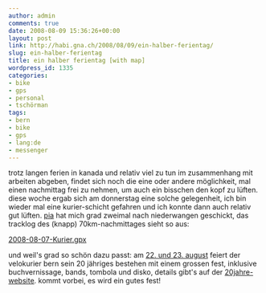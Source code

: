 ```yaml
---
author: admin
comments: true
date: 2008-08-09 15:36:26+00:00
layout: post
link: http://habi.gna.ch/2008/08/09/ein-halber-ferientag/
slug: ein-halber-ferientag
title: ein halber ferientag [with map]
wordpress_id: 1335
categories:
- bike
- gps
- personal
- tschörman
tags:
- bern
- bike
- gps
- lang:de
- messenger
---
```


trotz langen ferien in kanada und relativ viel zu tun im zusammenhang mit arbeiten abgeben, findet sich noch die eine oder andere möglichkeit, mal einen nachmittag frei zu nehmen, um auch ein bisschen den kopf zu lüften. diese woche ergab sich am donnerstag eine solche gelegenheit, ich bin wieder mal eine kurier-schicht gefahren und ich konnte dann auch relativ gut lüften. [pia](http://flickr.com/photos/habi/tags/pia) hat mich grad zweimal nach niederwangen geschickt, das tracklog des (knapp) 70km-nachmittages sieht so aus:




[2008-08-07-Kurier.gpx](http://habi.gna.ch/wp-content/uploads/2008/08/2008-08-07-kurier.gpx)




und weil's grad so schön dazu passt: am [22. und 23. august](http://upcoming.yahoo.com/event/921937) feiert der velokurier bern sein 20 jähriges bestehen mit einem grossen fest, inklusive buchvernissage, bands, tombola und disko, details gibt's auf der [20jahre-website](http://20jahre.velokurierbern.ch/). kommt vorbei, es wird ein gutes fest!



